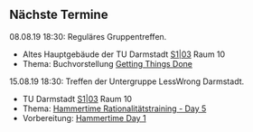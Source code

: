 ## Nächste Termine




 08.08.19 18:30: Reguläres Gruppentreffen.

 * Altes Hauptgebäude der TU Darmstadt [S1|03](https://www.tu-darmstadt.de/universitaet/campus/stadtmitte_3/index.de.jsp) Raum 10
 * Thema: Buchvorstellung [Getting Things Done](https://en.wikipedia.org/wiki/Getting_Things_Done)

 15.08.19 18:30:
Treffen der Untergruppe LessWrong Darmstadt.

 * TU Darmstadt [S1|03](https://www.tu-darmstadt.de/universitaet/campus/stadtmitte_3/index.de.jsp) Raum 10
 * Thema: [Hammertime Rationalitätstraining - Day 5](https://www.lesswrong.com/s/qRxTKm7DAftSuTGvj/p/c5wFM7KJLtuMnLFsH)
 * Vorbereitung: [Hammertime Day 1](https://www.lesswrong.com/s/qRxTKm7DAftSuTGvj/p/rFjhz5Ks685xHbMXW)
